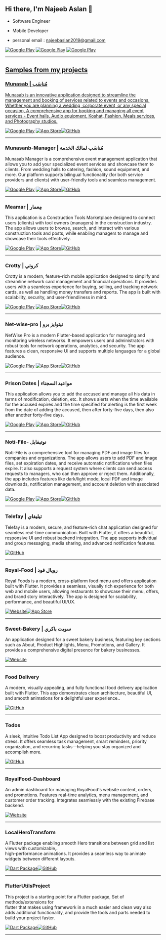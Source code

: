 <h2> Hi there, I'm Najeeb Aslan 👋 </h2>

- Software Engineer
- Mobile Developer

- personal email : najeebaslan2019@gmail.com



<p> <a href="https://www.facebook.com/profile.php?id=100033010871326" target="_blank"><img alt="Google Play" src="https://img.shields.io/badge/Facebook-4267B2.svg?style=for-the-badge&logo=facebook&logoColor=white" /></a> <a href="https://www.linkedin.com/in/najeeb-aslan" target="_blank"><img alt="Google Play" src="https://img.shields.io/badge/linkedin-0077b5.svg?style=for-the-badge&logo=linkedin&logoColor=white" /></a> <a href="https://www.youtube.com/channel/UCjjWmxlBw4E5hOYcYle1ZGw" target="_blank"><img alt="Google Play" src="https://img.shields.io/badge/youtube-FF0000.svg?style=for-the-badge&logo=youtube&logoColor=white" /></a><a href="https://github.com/najeebaslan/telefay-chat" target="_blank"><p>

<hr>

<h2> Samples from my projects </h2>

### Munasab  | مُناسَب
Munasab is an innovative application designed to streamline the management and booking of services related to events and occasions. Whether you are planning a wedding, corporate event, or any special occasion, A comprehensive app for booking and managing all event services - Event halls, Audio equipment, Koshat, Fashion, Meals services, and Photography studios.
<p>
 <a href="https://play.google.com/store/apps/details?id=najeeb.aslan.wedding_hall_booking_client&pcampaignid=web_share" target="_blank"><img alt="Google Play" src="https://img.shields.io/badge/Get%20it%20on%20google%20play-blue.svg?style=for-the-badge&logo=google-play" /></a> <a href="https://apps.apple.com/ye/app/6747414126?platform=iphone" target="_blank"><img alt="App Store" src="https://img.shields.io/badge/Get%20it%20on%20app%20store-black.svg?style=for-the-badge&logo=app-store&logoColor=white" /></a><a href="https://github.com/najeebaslan/munasab" target="_blank"><img alt="GitHub" src="https://img.shields.io/badge/View%20on%20GitHub-181717.svg?style=for-the-badge&logo=github" /></a><p>

<hr>


### Munasanb-Manager | مُناسَب لمالك الخدمة
Munasab Manager is a comprehensive event management application that allows you to add your specialized event services and showcase them to clients. From wedding halls to catering, fashion, sound equipment, and more. Our platform supports bilingual functionality (for both service providers and clients) with user-friendly tools and seamless management.
<p>
 <a href="https://play.google.com/store/apps/details?id=najeeb.aslan.wedding_hall_booking&pcampaignid=web_share" target="_blank"><img alt="Google Play" src="https://img.shields.io/badge/Get%20it%20on%20google%20play-blue.svg?style=for-the-badge&logo=google-play" /></a> <a href="https://apps.apple.com/ye/app/6747415306?platform=iphone" target="_blank"><img alt="App Store" src="https://img.shields.io/badge/Get%20it%20on%20app%20store-black.svg?style=for-the-badge&logo=app-store&logoColor=white" /></a><a href="https://github.com/najeebaslan/munasab-manager" target="_blank"><img alt="GitHub" src="https://img.shields.io/badge/View%20on%20GitHub-181717.svg?style=for-the-badge&logo=github" /></a><p>

<hr>

### Meamar | مِعمار

This application is a Construction Tools Marketplace designed to connect users (clients) with tool owners (managers) in the construction industry. The app allows users to browse, search, and interact with various construction tools and posts, while enabling managers to manage and showcase their tools effectively.

<p><a href="https://play.google.com/store/apps/details?id=najeeb.aslan.meamar" target="_blank"><img alt="Google Play" src="https://img.shields.io/badge/Get%20it%20on%20google%20play-blue.svg?style=for-the-badge&logo=google-play" /></a> <a href="https://apps.apple.com/ye/app/6747055050?platform=iphone" target="_blank"><img alt="App Store" src="https://img.shields.io/badge/Get%20it%20on%20app%20store-black.svg?style=for-the-badge&logo=app-store&logoColor=white" /></a><a href="https://github.com/najeebaslan/meamar-e-commerce" target="_blank"><img alt="GitHub" src="https://img.shields.io/badge/View%20on%20GitHub-181717.svg?style=for-the-badge&logo=github" /></a><p>

<hr>


### Crotty | كروتي

Crotty is a modern, feature-rich mobile application designed to simplify and streamline network card management and financial operations. It provides users with a seamless experience for buying, selling, and tracking network cards, as well as handling money transfers and reports. The app is built with scalability, security, and user-friendliness in mind.

<p>

  <a href="https://play.google.com/store/apps/details?id=com.network.crotty" target="_blank"><img alt="Google Play" src="https://img.shields.io/badge/Get%20it%20on%20google%20play-blue.svg?style=for-the-badge&logo=google-play" /></a>
<a href="https://apps.apple.com/ye/app/%D9%83%D8%B1%D9%88%D8%AA%D9%8A/id6747275412" target="_blank"><img alt="App Store" src="https://img.shields.io/badge/Get%20it%20on%20app%20store-black.svg?style=for-the-badge&logo=app-store&logoColor=white" /></a><a href="https://github.com/najeebaslan/crotty_app" target="_blank"><img alt="GitHub" src="https://img.shields.io/badge/View%20on%20GitHub-181717.svg?style=for-the-badge&logo=github" /></a><p>

<hr>

### Net-wise-pro | نيتوايز برو

NetWise Pro is a modern Flutter-based application for managing and monitoring wireless networks. It empowers users and administrators with robust tools for network operations, analytics, and security. The app features a clean, responsive UI and supports multiple languages for a global audience.


<p> <a href="https://play.google.com/store/apps/details?id=com.network.netwisepro" target="_blank"><img alt="Google Play" src="https://img.shields.io/badge/Get%20it%20on%20google%20play-blue.svg?style=for-the-badge&logo=google-play" /></a> <a href="https://apps.apple.com/ye/app/%D9%86%D9%8A%D8%AA%D9%88%D8%A7%D9%8A%D8%B2-%D8%A8%D8%B1%D9%88/id6747299953" target="_blank"><img alt="App Store" src="https://img.shields.io/badge/Get%20it%20on%20app%20store-black.svg?style=for-the-badge&logo=app-store&logoColor=white" /></a><a href="https://github.com/najeebaslan/netwisepro" target="_blank"><img alt="GitHub" src="https://img.shields.io/badge/View%20on%20GitHub-181717.svg?style=for-the-badge&logo=github" /></a><p>

<hr>

### Prison Dates | مواعيد السجناء

This application allows you to add the accused and manage all his data in terms of modification, deletion, etc. It shows alerts when the time available for the accused expires and the time specified for alerting is the first week from the date of adding the accused, then after forty-five days, then also after another forty-five days.

<p><a href="https://play.google.com/store/apps/details?id=najeeb.aslan.issue" target="_blank"><img alt="Google Play" src="https://img.shields.io/badge/Get%20it%20on%20google%20play-blue.svg?style=for-the-badge&logo=google-play" /></a> <a href="https://apps.apple.com/ye/app/6746951512?platform=iphone" target="_blank"><img alt="App Store" src="https://img.shields.io/badge/Get%20it%20on%20app%20store-black.svg?style=for-the-badge&logo=app-store&logoColor=white" /></a><a href="https://github.com/najeebaslan/AppIssue" target="_blank"><img alt="GitHub" src="https://img.shields.io/badge/View%20on%20GitHub-181717.svg?style=for-the-badge&logo=github" /></a><p>

<hr>

### Noti-File- نوتيفايل

Noti-File is a comprehensive tool for managing PDF and image files for companies and organizations. The app allows users to add PDF and image files, set expiration dates, and receive automatic notifications when files expire. It also supports a request system where clients can send access requests to managers, who can then approve or reject them. Additionally, the app includes features like dark/light mode, local PDF and image downloads, notification management, and account deletion with associated data.

<p><a href="https://play.google.com/store/apps/details?id=najeeb.aslan.forteo_files" target="_blank"><img alt="Google Play" src="https://img.shields.io/badge/Get%20it%20on%20google%20play-blue.svg?style=for-the-badge&logo=google-play" /></a> <a href="https://play.google.com/store/apps/details?id=najeeb.aslan.forteo_files" target="_blank"><img alt="App Store" src="https://img.shields.io/badge/Get%20it%20on%20app%20store-black.svg?style=for-the-badge&logo=app-store&logoColor=white" /></a><a href="https://github.com/najeebaslan/noti-file" target="_blank"><img alt="GitHub" src="https://img.shields.io/badge/View%20on%20GitHub-181717.svg?style=for-the-badge&logo=github" /></a><p>

<hr>

### Telefay | تيليفاي
Telefay is a modern, secure, and feature-rich chat application designed for seamless real-time communication. Built with Flutter, it offers a beautiful, responsive UI and robust backend integration. The app supports individual and group messaging, media sharing, and advanced notification features.

<p><a href="https://github.com/najeebaslan/telefay-chat" target="_blank"><img alt="GitHub" src="https://img.shields.io/badge/View%20on%20GitHub-181717.svg?style=for-the-badge&logo=github" /></a></p>
<!--   <a href="https://apps.apple.com/us/app/%D8%B9%D8%B7%D9%84%D8%A7%D8%AA/id1579487881" target="_blank"><img alt="App Store" src="https://img.shields.io/badge/Get%20it%20on%20app%20store-black.svg?style=for-the-badge&logo=app-store&logoColor=white" /></a> -->
  <p>

<hr>

### Royal-Food | رويال فود

Royal Foods is a modern, cross-platform food menu and offers application built with Flutter. It provides a seamless, visually rich experience for both web and mobile users, allowing restaurants to showcase their menu, offers, and brand story interactively. The app is designed for scalability, performance, and beautiful UI/UX.

<p><a href="https://royal-food-d40e9.web.app/" target="_blank"><img alt="Website" src="https://img.shields.io/badge/Visit%20Website-4285F4.svg?style=for-the-badge&logo=google-chrome&logoColor=white" /><a href="https://github.com/najeebaslan/royal-food" target="_blank"><img alt="App Store" src="https://img.shields.io/badge/View%20on%20GitHub-181717.svg?style=for-the-badge&logo=github" /></a> 

<hr>

### Sweet-Bakery | سويت باكري

An application designed for a sweet bakery business, featuring key sections such as About, Product Highlights, Menu, Promotions, and Gallery. It provides a comprehensive digital presence for bakery businesses.

<p><a href="https://bakerydashboard-d86e5.web.app/" target="_blank"><img alt="Website" src="https://img.shields.io/badge/Visit%20Website-4285F4.svg?style=for-the-badge&logo=google-chrome&logoColor=white" /></a></p>


<hr>

### Food Delivery 
A modern, visually appealing, and fully functional food delivery application built with Flutter. This app demonstrates clean architecture, beautiful UI, and smooth animations for a delightful user experience..


<p><a href="https://github.com/najeebaslan/food_delivery" target="_blank"><img alt="GitHub" src="https://img.shields.io/badge/View%20on%20GitHub-181717.svg?style=for-the-badge&logo=github" /></a></p>

<hr>


### Todos 
A sleek, intuitive Todo List App designed to boost productivity and reduce stress. It offers seamless task management, smart reminders, priority organization, and recurring tasks—helping you stay organized and accomplish more.


<p><a href="https://github.com/najeebaslan/listtodo" target="_blank"><img alt="GitHub" src="https://img.shields.io/badge/View%20on%20GitHub-181717.svg?style=for-the-badge&logo=github" /></a></p>

<hr>

### RoyalFood-Dashboard

An admin dashboard for managing RoyalFood's website content, orders, and promotions. Features real-time analytics, menu management, and customer order tracking. Integrates seamlessly with the existing Firebase backend.

<p><a href="https://v0-stable-portfolio-website.vercel.app/projects" target="_blank"><img alt="Website" src="https://img.shields.io/badge/Visit%20Website-4285F4.svg?style=for-the-badge&logo=google-chrome&logoColor=white" /></a></p>

<hr>

<!-- - android : https://play.google.com/store/apps/details?id=com.zadcall.app
- ios : https://apps.apple.com/app/id1525329429 
---------------------------------------------------- -->

<!-- - android : https://play.google.com/store/apps/details?id=io.appbear.application
- ios : https://apps.apple.com/eg/app/appbear/id1548685005
---------------------------------------------------- -->
### LocalHeroTransform

A Flutter package enabling smooth Hero transitions between grid and list views with customizable,.<br />
high-performance animations. It provides a seamless way to animate widgets between different layouts.


<p><a href="https://pub.dev/packages/local_hero_transform" target="_blank"><img alt="Dart Package" src="https://img.shields.io/badge/Dart-0175C2.svg?style=for-the-badge&logo=dart&logoColor=white" /></a><a href="https://github.com/najeebaslan/local_hero_transform" target="_blank"><img alt="GitHub" src="https://img.shields.io/badge/View%20on%20GitHub-181717.svg?style=for-the-badge&logo=github" /></a></p>

<hr>


### FlutterUtilsProject

This project is a starting point for a Flutter package, Set of methods/extensions for<br /> 
flutter that makes using framework in a much easier and clean way also adds additional functionality, and provide the tools and parts needed to build your project faster.

<p><a href="https://pub.dev/packages/flutter_utils_project" target="_blank"><img alt="Dart Package" src="https://img.shields.io/badge/Dart-0175C2.svg?style=for-the-badge&logo=dart&logoColor=white" /></a><a href="https://github.com/najeebaslan/flutter_utils_project" target="_blank"><img alt="GitHub" src="https://img.shields.io/badge/View%20on%20GitHub-181717.svg?style=for-the-badge&logo=github" /></a></p>

<hr>



